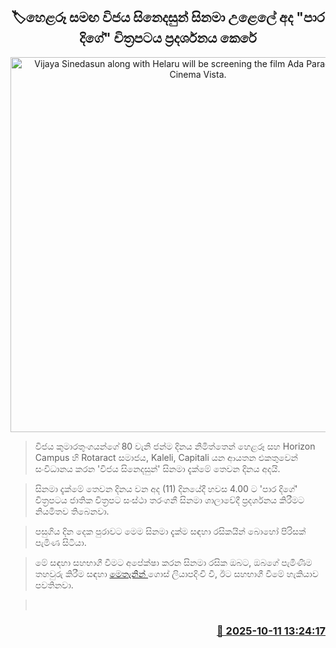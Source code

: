 <p align='center'><b><h2 align='center' title='Vijaya Sinedasun along with Helaru will be screening the film Ada Paradage at the Cinema Vista.'>🏷හෙළරූ සමඟ විජය සිනෙදසුන් සිනමා උළෙලේ අද "පාර දිගේ" චිත්‍රපටය ප්‍රදර්ශනය කෙරේ‍</h2></b></p>
<p align='center'><img src='https://helakuru.sgp1.cdn.digitaloceanspaces.com/esana/images/lib/hela-ru-wije.jpg' width='600' alt='Vijaya Sinedasun along with Helaru will be screening the film Ada Paradage at the Cinema Vista.'></p>

> විජය කුමාරතුංගයන්ගේ 80 වැනි ජන්ම දිනය නිමිත්තෙන් හෙළරූ සහ Horizon Campus හි Rotaract සමාජය, Kaleli, Capitali යන ආයතන එකතුවෙන් සංවිධානය කරන 'විජය සිනෙදසුන්' සිනමා දැක්මේ තෙවන දිනය අදයි.

> සිනමා දැක්මේ තෙවන දිනය වන අද (11) දිනයේදී හවස 4.00 ට 'පාර දිගේ' චිත්‍රපටය ජාතික චිත්‍රපට සංස්ථා තරංගනී සිනමා ශාලාවේදී ප්‍රදර්ශනය කිරීමට නියමිතව තිබෙනවා.

> පසුගිය ‍දින දෙක පුරාවට මෙම සිනමා දැක්ම සඳහා රසිකයින් බොහෝ පිරිසක් පැමිණ සිටියා.

> මේ සඳහා සහභාගී වීමට අපේක්ෂා කරන සිනමා රසික ඔබට, ඔබගේ පැමිණීම තහවුරු කිරීම සඳහා <a href='https://forms.gle/TJxaLr4qjfdPH5iL8'>මෙතැනින් </a>ගොස් ලියාපදිංචි වී, ඊට සහභාගී වීමේ හැකියාව පවතිනවා.

>  



<h3 align='right'><a href='https://www.helakuru.lk/esana/p/114403/'>📅 2025-10-11 13:24:17</a></h3>
